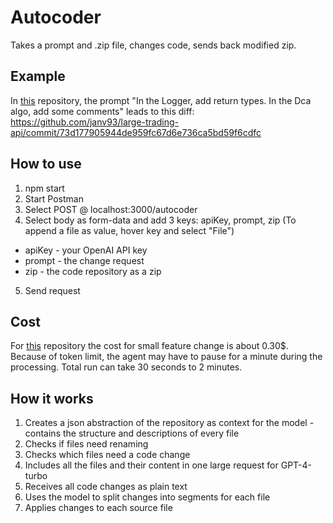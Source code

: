 # Autocoder

Takes a prompt and .zip file, changes code, sends back modified zip.

## Example

In [this](https://github.com/janv93/large-trading-api) repository, the prompt "In the Logger, add return types. In the Dca algo, add some comments" leads to this diff:\
https://github.com/janv93/large-trading-api/commit/73d177905944de959fc67d6e736ca5bd59f6cdfc

## How to use

1. npm start
2. Start Postman
3. Select POST @ localhost:3000/autocoder
4. Select body as form-data and add 3 keys: apiKey, prompt, zip (To append a file as value, hover key and select "File")
- apiKey - your OpenAI API key
- prompt - the change request
- zip - the code repository as a zip
5. Send request

## Cost

For [this](https://github.com/janv93/large-trading-api) repository the cost for small feature change is about 0.30$.\
Because of token limit, the agent may have to pause for a minute during the processing. Total run can take 30 seconds to 2 minutes.

## How it works

1. Creates a json abstraction of the repository as context for the model - contains the structure and descriptions of every file
2. Checks if files need renaming
3. Checks which files need a code change
4. Includes all the files and their content in one large request for GPT-4-turbo
5. Receives all code changes as plain text
6. Uses the model to split changes into segments for each file
7. Applies changes to each source file
